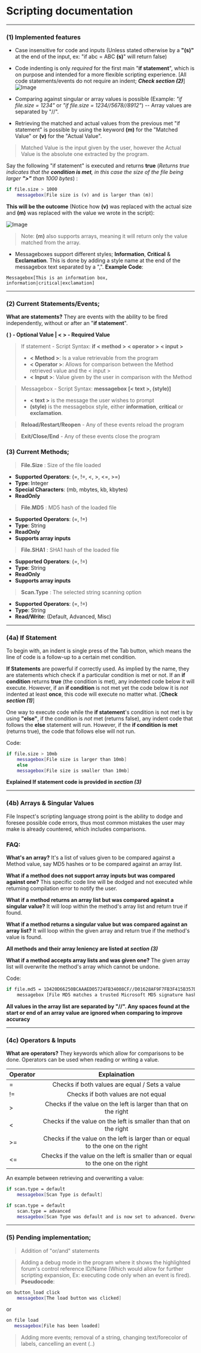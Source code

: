 # Scripting documentation
___
### (1) Implemented features
- Case insensitive for code and inputs (Unless stated otherwise by a **"(s)"** at the end of the input, ex: "if abc = ABC **(s)**" will return false)
 
- Code indenting is only _required_ for the first main "**if statement**", which is on purpose and intended for a more flexible scripting experience. [All code statements/events do not require an indent; **_Check section (2)_**]
![Image](https://image.prntscr.com/image/fQKccDyTTuicdmj5ZcbvPw.png)
 
- Comparing against singular or array values is possible (Example: _"if file.size = 1234"_ or _"if file.size = 1234//5678//8912"_) -- Array values are separated by "//".
 
- Retrieving the matched and actual values from the previous met "if statement" is possible by using the keyword **(m)** for the "Matched Value" or **(v)** for the "Actual Value".
> Matched Value is the input given by the user, however the Actual Value is the absolute one extracted by the program.

Say the following "if statement" is executed and returns **true** (_Returns true indicates that the **condition is met**, in this case the size of the file being larger **">"** than 1000 bytes_) :
 ```sh
 if file.size > 1000
     messagebox[File size is (v) and is larger than (m)]
 ```
 
**This will be the outcome** (Notice how **(v)** was replaced with the actual size and **(m)** was replaced with the value we wrote in the script):

![Image](https://image.prntscr.com/image/Vo__t6a2Qte4GErzuxEB5g.png)


> Note: **(m)** also supports arrays, meaning it will return only the value matched from the array.
 
- Messageboxes support different styles; **Information**, **Critical** & **Exclamation**. This is done by adding a style name at the end of the messagebox text separated by a ",".
**Example Code**:
```
Messagebox[This is an information box, information|critical|exclamation]
```
___
### (2) Current Statements/Events;
**What are statements?** They are events with the ability to be fired independently, without or after an "**if statement**".

**( ) - Optional Value | < > - Required Value**

> If statement - Script Syntax: **if** __< method >__ __< operator >__ __< input >__
>- **< Method >**: Is a value retrievable from the program
>- **< Operator >**: Allows for comparison between the Method retrieved value and the < input >
>- **< Input >**: Value given by the user in comparison with the Method

> Messagebox - Script Syntax: **messagebox** **[< text >, (style)]**
>- **< text >** is the message the user wishes to prompt
>- **(style)** is the messagebox style, either **information**, **critical** or **exclamation**.

> **Reload/Restart/Reopen** - Any of these events reload the program

> **Exit/Close/End** - Any of these events close the program

### (3) Current Methods;
> **File.Size** : Size of the file loaded
- **Supported Operators**: (=, !=, <, >, <=, >=)
- **Type**: Integer
- **Special Characters**: (mb, mbytes, kb, kbytes)
- **ReadOnly**

> **File.MD5** : MD5 hash of the loaded file
- **Supported Operators**: (=, !=)
- **Type**: String
- **ReadOnly**
- **Supports array inputs**

> **File.SHA1** : SHA1 hash of the loaded file
- **Supported Operators**: (=, !=)
- **Type**: String
- **ReadOnly**
- **Supports array inputs**

> **Scan.Type** : The selected string scanning option
- **Supported Operators**: (=, !=)
- **Type**: String
- **Read/Write**: (Default, Advanced, Misc)
___
### (4a) If Statement
To begin with, an indent is single press of the Tab button, which means the line of code is a follow-up to a certain met condition.

**If Statements** are powerful if correctly used. As implied by the name, they are statements which check if a particular condition is met or not. If an **if condition** returns **true** (the condition is met), any indented code below it will execute. However, if an **if condition** is not met yet the code below it is _not_ indented at least **once**, this code will execute no matter what. [**Check _section (1)_**]

One way to execute code while the **if statement**'s condition is not met is by using **"else"**, if the condition is _not_ met (returns false), any indent code that follows the **else** statement will run. However, if the **if condition is met** (returns true), the code that follows else will not run.

Code:
```sh
if file.size > 10mb
    messagebox[File size is larger than 10mb]
    else
    messagebox[File size is smaller than 10mb]
```
**Explained If statement code is provided in _section (3)_**

___
### (4b) Arrays & Singular Values
File Inspect's scripting language strong point is the ability to dodge and foresee possible code errors, thus most common mistakes the user may make is already countered, which includes comparisons.

### FAQ:
**What's an array?** It's a list of values given to be compared against a Method value, say MD5 hashes or to be compared against an array list.

**What if a method does not support array inputs but was compared against one?** This specific code line will be dodged and not executed while returning compilation error to notify the user.

**What if a method returns an array list but was compared against a singular value?** It will loop within the method's array list and return true if found.

**What if a method returns a singular value but was compared against an array list?** It will loop within the given array and return true if the method's value is found.

**All methods and their array leniency are listed at _section (3)_** 

**What if a method accepts array lists and was given one?** The given array list will overwrite the method's array which cannot be undone.

Code:
```sh
if file.md5 = 1D420D66250BCAAAED05724FB34008CF//D01628AF9F7FB3F415B357D446FBE6D9//8A4883F5E7AC37444F23279239553878
    messagebox [File MD5 matches a trusted Microsoft MD5 signature hash, information]
```

**All values in the array list are separated by "//". Any spaces found at the start or end of an array value are ignored when comparing to improve accuracy**

___
### (4c) Operators & Inputs
**What are operators?** They keywords which allow for comparisons to be done. Operators can be used when reading or writing a value.

| Operator        |     Explaination       |   
| ------------- |:-------------:| 
|=|Checks if both values are equal / Sets a value|  
|!=|Checks if both values are not equal|    
|>|Checks if the value on the left is larger than that on the right|
|<|Checks if the value on the left is smaller than that on the right|
|>=|Checks if the value on the left is larger than or equal to the one on the right|
|<=|Checks if the value on the left is smaller than or equal to the one on the right|

An example between retrieving and overwriting a value:
```sh
if scan.type = default
    messagebox[Scan Type is default]
```
```sh
if scan.type = default
    scan.type = advanced
    messagebox[Scan Type was default and is now set to advanced. Overwritting a value does not require an if statement either]
```


---
### (5) Pending implementation;
> Addition of "or/and" statements

> Adding a debug mode in the program where it shows the highlighted forum's control reference ID/Name (Which would allow for further scripting expansion, Ex: executing code only when an event is fired). **Pseudocode**:


```sh
on button_load click
    messagebox[The load button was clicked]
 ```
or
 ```sh
on file load
    messagebox[File has been loaded]
 ```
> Adding more events; removal of a string, changing text/forecolor of labels, cancelling an event (..)
